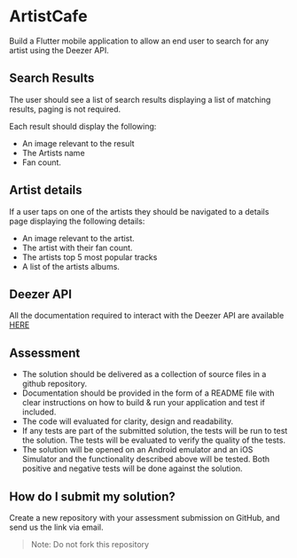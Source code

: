 # ArtistCafe
Build a Flutter mobile application to allow an end user to search for any artist using the Deezer API.

## Search Results

The user should see a list of search results displaying a list of matching results, paging is not required.

Each result should display the following:

* An image relevant to the result
* The Artists name
* Fan count.

## Artist details

If a user taps on one of the artists they should be navigated to a details page displaying the following details:

* An image relevant to the artist.
* The artist with their fan count.
* The artists top 5 most popular tracks
* A list of the artists albums.

## Deezer API

All the documentation required to interact with the Deezer API are available [HERE](https://developers.deezer.com/api)

## Assessment

* The solution should be delivered as a collection of source files in a github repository.
* Documentation should be provided in the form of a README file with clear instructions on how to build & run your application and test if included.
* The code will evaluated for clarity, design and readability.
* If any tests are part of the submitted solution, the tests will be run to test the solution. The tests will be evaluated to verify the quality of the tests.
* The solution will be opened on an Android emulator and an iOS Simulator and the functionality described above will be tested. Both positive and negative tests will be done against the solution.

## How do I submit my solution?

Create a new repository with your assessment submission on GitHub, and send us the link via email.

> Note: Do not fork this repository
